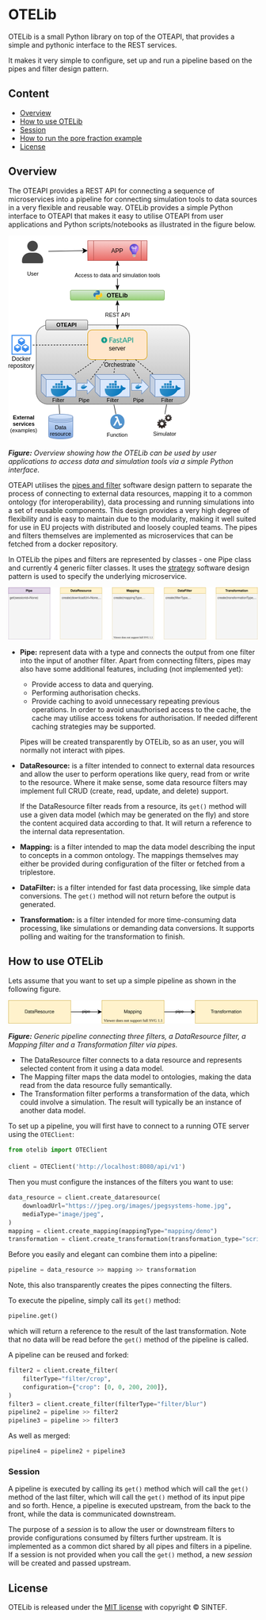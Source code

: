 # OTELib

OTELib is a small Python library on top of the OTEAPI, that provides a simple and pythonic interface to the REST services.

It makes it very simple to configure, set up and run a pipeline based on the pipes and filter design pattern.

## Content

* [Overview](#overview)
* [How to use OTELib](#how-to-use-otelib)
* [Session](#session)
* [How to run the pore fraction example](#how-to-run-the-pore-fraction-example)
* [License](#license)

## Overview

The OTEAPI provides a REST API for connecting a sequence of microservices into a pipeline for connecting simulation tools to data sources in a very flexible and reusable way.
OTELib provides a simple Python interface to OTEAPI that makes it easy to utilise OTEAPI from user applications and Python scripts/notebooks as illustrated in the figure below.

![OTELib overview](docs/img/otelib-overview.png)

_**Figure:** Overview showing how the OTELib can be used by user applications to access data and simulation tools via a simple Python interface._

OTEAPI utilises the [pipes and filter](https://en.wikipedia.org/wiki/Pipeline_(software)) software design pattern to separate the process of connecting to external data resources, mapping it to a common ontology (for interoperability), data processing and running simulations into a set of reusable components.
This design provides a very high degree of flexibility and is easy to maintain due to the modularity, making it well suited for use in EU projects with distributed and loosely coupled teams.
The pipes and filters themselves are implemented as microservices that can be fetched from a docker repository.

In OTELib the pipes and filters are represented by classes - one Pipe class and currently 4 generic filter classes.
It uses the [strategy](https://en.wikipedia.org/wiki/Strategy_pattern) software design pattern is used to specify the underlying microservice.

![OTELib overview](docs/img/classes.svg)

* **Pipe:** represent data with a type and connects the output from one filter into the input of another filter.
  Apart from connecting filters, pipes may also have some additional features, including (not implemented yet):

  * Provide access to data and querying.
  * Performing authorisation checks.
  * Provide caching to avoid unnecessary repeating previous operations.
    In order to avoid unauthorised access to the cache, the cache may utilise access tokens for authorisation.
    If needed different caching strategies may be supported.

  Pipes will be created transparently by OTELib, so as an user, you will normally not interact with pipes.
* **DataResource:** is a filter intended to connect to external data resources and allow the user to perform operations like query, read from or write to the resource.
  Where it make sense, some data resource filters may implement full CRUD (create, read, update, and delete) support.

  If the DataResource filter reads from a resource, its `get()` method will use a given data model (which may be generated on the fly) and store the content acquired data according to that.
  It will return a reference to the internal data representation.
* **Mapping:** is a filter intended to map the data model describing the input to concepts in a common ontology.
  The mappings themselves may either be provided during configuration of the filter or fetched from a triplestore.
* **DataFilter:** is a filter intended for fast data processing, like simple data conversions.
  The `get()` method will not return before the output is generated.
* **Transformation:** is a filter intended for more time-consuming data processing, like simulations or demanding data conversions.
  It supports polling and waiting for the transformation to finish.

## How to use OTELib

Lets assume that you want to set up a simple pipeline as shown in the following figure.

![Generic pipeline](docs/img/generic-pipeline.svg)

_**Figure:** Generic pipeline connecting three filters, a DataResource filter, a Mapping filter and a Transformation filter via pipes._

* The DataResource filter connects to a data resource and represents selected content from it using a data model.
* The Mapping filter maps the data model to ontologies, making the data read from the data resource fully semantically.
* The Transformation filter performs a transformation of the data, which could involve a simulation.
  The result will typically be an instance of another data model.

To set up a pipeline, you will first have to connect to a running OTE server using the `OTEClient`:

```python
from otelib import OTEClient

client = OTEClient('http://localhost:8080/api/v1')
```

Then you must configure the instances of the filters you want to use:

```python
data_resource = client.create_dataresource(
    downloadUrl="https://jpeg.org/images/jpegsystems-home.jpg",
    mediaType="image/jpeg",
)
mapping = client.create_mapping(mappingType="mapping/demo")
transformation = client.create_transformation(transformation_type="script/dummy")
```

Before you easily and elegant can combine them into a pipeline:

```python
pipeline = data_resource >> mapping >> transformation
```

Note, this also transparently creates the pipes connecting the filters.

To execute the pipeline, simply call its `get()` method:

```python
pipeline.get()
```

which will return a reference to the result of the last transformation.
Note that no data will be read before the `get()` method of the pipeline is called.

A pipeline can be reused and forked:

```python
filter2 = client.create_filter(
    filterType="filter/crop",
    configuration={"crop": [0, 0, 200, 200]},
)
filter3 = client.create_filter(filterType="filter/blur")
pipeline2 = pipeline >> filter2
pipeline3 = pipeline >> filter3
```

As well as merged:

```python
pipeline4 = pipeline2 + pipeline3
```

### Session

A pipeline is executed by calling its `get()` method which will call the `get()` method of the last filter, which will call the `get()` method of its input pipe and so forth.
Hence, a pipeline is executed upstream, from the back to the front, while the data is communicated downstream.

The purpose of a _session_ is to allow the user or downstream filters to provide configurations consumed by filters further upstream.
It is implemented as a common dict shared by all pipes and filters in a pipeline.
If a session is not provided when you call the `get()` method, a new _session_ will be created and passed upstream.

## License

OTELib is released under the [MIT license](LICENSE) with copyright &copy; SINTEF.
